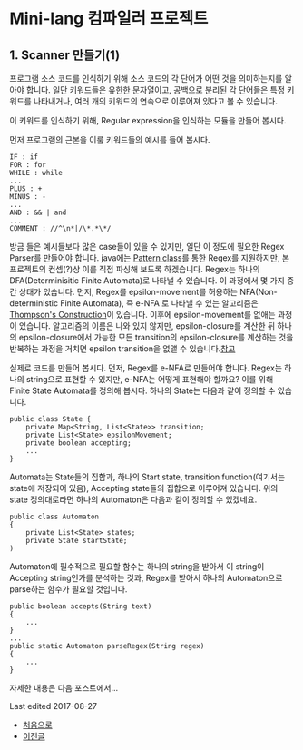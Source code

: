 # Mini-lang 컴파일러 프로젝트

## 1. Scanner 만들기(1)

프로그램 소스 코드를 인식하기 위해 소스 코드의 각 단어가 어떤 것을 의미하는지를 알아야 합니다. 일단 키워드들은 유한한 문자열이고, 공백으로 분리된 각 단어들은 특정 키워드를 나타내거나, 여러 개의 키워드의 연속으로 이루어져 있다고 볼 수 있습니다.

이 키워드를 인식하기 위해, Regular expression을 인식하는 모듈을 만들어 봅시다.

먼저 프로그램의 근본을 이룰 키워드들의 예시를 들어 봅시다.

```
IF : if
FOR : for
WHILE : while
...
PLUS : +
MINUS : -
...
AND : && | and
...
COMMENT : //^\n*|/\*.*\*/
```

방금 들은 예시들보다 많은 case들이 있을 수 있지만, 일단 이 정도에 필요한 Regex Parser를 만들어야 합니다.
java에는 [Pattern class](https://docs.oracle.com/javase/7/docs/api/java/util/regex/Pattern.html)를 통한 Regex를 지원하지만, 본 프로젝트의 컨셉(?)상 이를 직접 파싱해 보도록 하겠습니다.
Regex는 하나의 DFA(Determinisitic Finite Automata)로 나타낼 수 있습니다. 이 과정에서 몇 가지 중간 상태가 있습니다. 먼저, Regex를 epsilon-movement를 허용하는 NFA(Non-deterministic Finite Automata), 즉 e-NFA 로 나타낼 수 있는 알고리즘은 [Thompson's Construction](https://en.wikipedia.org/wiki/Thompson%27s_construction)이 있습니다. 이후에 epsilon-movement를 없애는 과정이 있습니다. 알고리즘의 이름은 나와 있지 않지만, epsilon-closure를 계산한 뒤 하나의 epsilon-closure에서 가능한 모든 transition의 epsilon-closure를 계산하는 것을 반복하는 과정을 거치면 epsilon transition을 없앨 수 있습니다.[참고](https://classes.soe.ucsc.edu/cmps130/Fall10/Handouts/epsNFA.pdf)

실제로 코드를 만들어 봅시다.
먼저, Regex를 e-NFA로 만들어야 합니다. Regex는 하나의 string으로 표현할 수 있지만, e-NFA는 어떻게 표현해야 할까요? 이를 위해 Finite State Automata를 정의해 봅시다.
하나의 State는 다음과 같이 정의할 수 있습니다.
```
public class State {
    private Map<String, List<State>> transition;
    private List<State> epsilonMovement;
    private boolean accepting;
    ...
}
```
Automata는 State들의 집합과, 하나의 Start state, transition function(여기서는 state에 저장되어 있음), Accepting state들의 집합으로 이루어져 있습니다. 위의 state 정의대로라면 하나의 Automaton은 다음과 같이 정의할 수 있겠네요.

```
public class Automaton
{
    private List<State> states;
    private State startState;
)
```

Automaton에 필수적으로 필요할 함수는 하나의 string을 받아서 이 string이 Accepting string인가를 분석하는 것과, Regex를 받아서 하나의 Automaton으로 parse하는 함수가 필요할 것입니다.

```
public boolean accepts(String text)
{
	...
}
...
public static Automaton parseRegex(String regex)
{
	...
}
```

자세한 내용은 다음 포스트에서...


Last edited 2017-08-27

 - [처음으로](https://minolee.github.io)
 - [이전글](Description.md)
